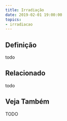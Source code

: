 ```yaml
---
title: Irradiação
date: 2019-02-01 19:00:00
topics:
- irradiacao
---
```


## Definição
todo

## Relacionado
todo

## Veja Também
TODO
